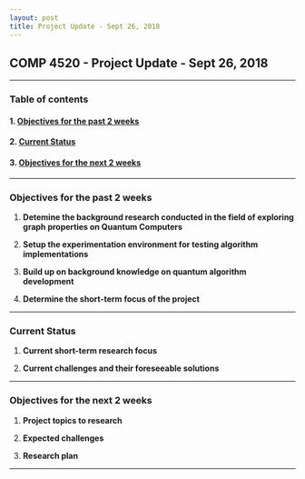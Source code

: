 ```yaml
---
layout: post
title: Project Update - Sept 26, 2018
---
```


## COMP 4520 - Project Update - Sept 26, 2018

----

### Table of contents

#### 1. [Objectives for the past 2 weeks](#objectives_for_the_past_2_weeks)

#### 2. [Current Status](#current_status)

#### 3. [Objectives for the next 2 weeks](#objectives_for_the_next_2_weeks)

----

### Objectives for the past 2 weeks<a id='objectives_for_the_past_2_weeks'></a>

1. **Detemine the background research conducted in the field of exploring graph properties on Quantum Computers**

2. **Setup the experimentation environment for testing algorithm implementations**



3. **Build up on background knowledge on quantum algorithm development**

4. **Determine the short-term focus of the project**
  
----

### Current Status<a id='current_status'></a>

1. **Current short-term research focus**

2. **Current challenges and their foreseeable solutions**

----

### Objectives for the next 2 weeks<a id='objectives_for_the_next_2_weeks'></a>

1. **Project topics to research**

2. **Expected challenges**

3. **Research plan**

----
